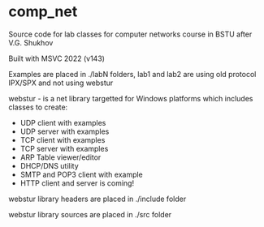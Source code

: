# comp_net

Source code for lab classes for computer networks course in BSTU after V.G. Shukhov

Built with MSVC 2022 (v143)

Examples are placed in ./labN folders, lab1 and lab2 are using
old protocol IPX/SPX and not using webstur

webstur - is a net library targetted for Windows platforms 
which includes classes to create:
* UDP client with examples
* UDP server with examples
* TCP client with examples
* TCP server with examples
* ARP Table viewer/editor
* DHCP/DNS utility
* SMTP and POP3 client with example
* HTTP client and server is coming!

webstur library headers are placed in ./include folder

webstur library sources are placed in ./src folder